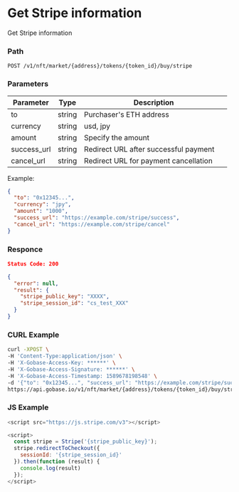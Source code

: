 # Get Stripe information

Get Stripe information

### Path
```
POST /v1/nft/market/{address}/tokens/{token_id}/buy/stripe
```

### Parameters

|  Parameter   |  Type            | Description                             |
| ------------ | ---------------- | --------------------------------------- |
|  to          |  string          | Purchaser's ETH address                 |
|  currency    |  string          | usd, jpy                                |
|  amount      |  string          | Specify the amount                      |
|  success_url |  string          | Redirect URL after successful payment 　|
|  cancel_url  |  string          | Redirect URL for payment cancellation   |

Example:
```json
{
  "to": "0x12345...",
  "currency": "jpy",
  "amount": "1000",
  "success_url": "https://example.com/stripe/success",
  "cancel_url": "https://example.com/stripe/cancel"
}
```

### Responce
```json
Status Code: 200

{
  "error": null,
  "result": {
    "stripe_public_key": "XXXX",
    "stripe_session_id": "cs_test_XXX"
  }
}
```

### CURL Example
```bash
curl -XPOST \
-H 'Content-Type:application/json' \
-H 'X-Gobase-Access-Key: ******' \
-H 'X-Gobase-Access-Signature: ******' \
-H 'X-Gobase-Access-Timestamp: 1589678198548' \
-d '{"to": "0x12345...", "success_url": "https://example.com/stripe/success", "cancel_url": "https://example.com/stripe/cancel"}' \
https://api.gobase.io/v1/nft/market/{address}/tokens/{token_id}/buy/stripe
```

### JS Example
```js
<script src="https://js.stripe.com/v3"></script>

<script>
  const stripe = Stripe('{stripe_public_key}');
  stripe.redirectToCheckout({
    sessionId: '{stripe_session_id}'
  }).then(function (result) {
    console.log(result)
  });
</script>
```
